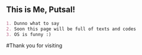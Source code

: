## This is Me, Putsal!

```markdown
1. Dunno what to say
2. Soon this page will be full of texts and codes
3. OS is funny :)
```

#Thank you
for visiting
